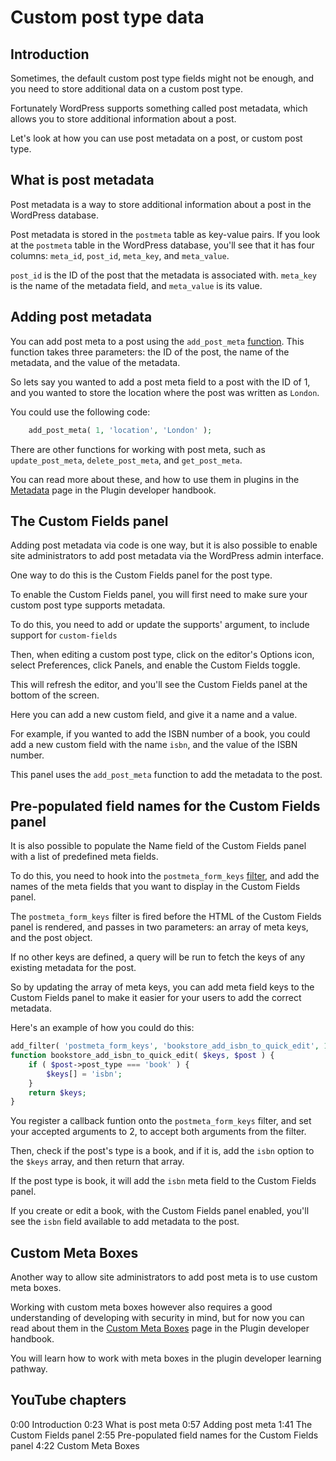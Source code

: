 # Custom post type data

## Introduction

Sometimes, the default custom post type fields might not be enough, and you need to store additional data on a custom post type. 

Fortunately WordPress supports something called post metadata, which allows you to store additional information about a post.

Let's look at how you can use post metadata on a post, or custom post type.

## What is post metadata

Post metadata is a way to store additional information about a post in the WordPress database. 

Post metadata is stored in the `postmeta` table as key-value pairs. If you look at the `postmeta` table in the WordPress database, you'll see that it has four columns: `meta_id`, `post_id`, `meta_key`, and `meta_value`.

`post_id` is the ID of the post that the metadata is associated with. `meta_key` is the name of the metadata field, and `meta_value` is its value.

## Adding post metadata

You can add post meta to a post using the `add_post_meta` [function](https://developer.wordpress.org/reference/functions/add_post_meta/). This function takes three parameters: the ID of the post, the name of the metadata, and the value of the metadata.

So lets say you wanted to add a post meta field to a post with the ID of 1, and you wanted to store the location where the post was written as `London`. 

You could use the following code:

```php
    add_post_meta( 1, 'location', 'London' );
```

There are other functions for working with post meta, such as `update_post_meta`, `delete_post_meta`, and `get_post_meta`.

You can read more about these, and how to use them in plugins in the [Metadata](https://developer.wordpress.org/plugins/metadata/) page in the Plugin developer handbook.

## The Custom Fields panel

Adding post metadata via code is one way, but it is also possible to enable site administrators to add post metadata via the WordPress admin interface.

One way to do this is the Custom Fields panel for the post type.

To enable the Custom Fields panel, you will first need to make sure your custom post type supports metadata. 

To do this, you need to add or update the supports' argument, to include support for `custom-fields`

Then, when editing a custom post type, click on the editor's Options icon, select Preferences, click Panels, and enable the Custom Fields toggle.

This will refresh the editor, and you'll see the Custom Fields panel at the bottom of the screen.

Here you can add a new custom field, and give it a name and a value.

For example, if you wanted to add the ISBN number of a book, you could add a new custom field with the name `isbn`, and the value of the ISBN number.

This panel uses the `add_post_meta` function to add the metadata to the post.

## Pre-populated field names for the Custom Fields panel

It is also possible to populate the Name field of the Custom Fields panel with a list of predefined meta fields.

To do this, you need to hook into the `postmeta_form_keys` [filter](https://developer.wordpress.org/reference/hooks/postmeta_form_keys/), and add the names of the meta fields that you want to display in the Custom Fields panel.

The `postmeta_form_keys` filter is fired before the HTML of the Custom Fields panel is rendered, and passes in two parameters: an array of meta keys, and the post object.

If no other keys are defined, a query will be run to fetch the keys of any existing metadata for the post.

So by updating the array of meta keys, you can add meta field keys to the Custom Fields panel to make it easier for your users to add the correct metadata.

Here's an example of how you could do this:

```php
add_filter( 'postmeta_form_keys', 'bookstore_add_isbn_to_quick_edit', 10, 2 );
function bookstore_add_isbn_to_quick_edit( $keys, $post ) {
	if ( $post->post_type === 'book' ) {
		$keys[] = 'isbn';
	}
	return $keys;
}
```

You register a callback funtion onto the `postmeta_form_keys` filter, and set your accepted arguments to 2, to accept both arguments from the filter. 

Then, check if the post's type is a book, and if it is, add the `isbn` option to the `$keys` array, and then return that array.

If the post type is book, it will add the `isbn` meta field to the Custom Fields panel.

If you create or edit a book, with the Custom Fields panel enabled, you'll see the `isbn` field available to add metadata to the post.

## Custom Meta Boxes

Another way to allow site administrators to add post meta is to use custom meta boxes.

Working with custom meta boxes however also requires a good understanding of developing with security in mind, but for now you can read about them in the [Custom Meta Boxes](https://developer.wordpress.org/plugins/metadata/custom-meta-boxes/) page in the Plugin developer handbook.

You will learn how to work with meta boxes in the plugin developer learning pathway.

## YouTube chapters

0:00 Introduction
0:23 What is post meta
0:57 Adding post meta
1:41 The Custom Fields panel
2:55 Pre-populated field names for the Custom Fields panel
4:22 Custom Meta Boxes

